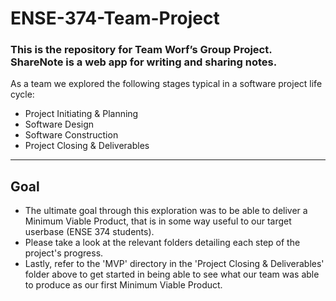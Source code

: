 # ENSE-374-Team-Project
### This is the repository for Team Worf’s Group Project. ShareNote is a web app for writing and sharing notes.

As a team we explored the following stages typical in a software project life cycle:
- Project Initiating & Planning
- Software Design
- Software Construction
- Project Closing & Deliverables
---
## Goal
- The ultimate goal through this exploration was to be able to deliver a Minimum Viable Product, that is in some way useful to our target userbase (ENSE 374 students).
- Please take a look at the relevant folders detailing each step of the project's progress.
- Lastly, refer to the 'MVP' directory in the 'Project Closing & Deliverables' folder above to get started in being able to see what our team was able to produce as our first Minimum Viable Product.

